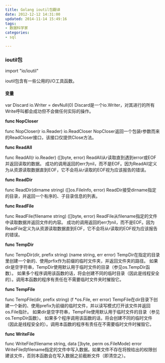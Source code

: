 ```yaml
---
title: Golang ioutil包翻译
date: 2012-12-12 14:31:00
updated: 2014-11-14 15:49:16
tags: 
- 数据科学家
categories: 
- sql

---
```

### ioutil包 ###

import "io/ioutil" 


<!--more-->


ioutil包含有一些公用的I/O工具函数。 

#### 变量 ####

var Discard io.Writer = devNull(0) 
Discard是一个io.Writer，对其进行的所有Write呼叫都会成功但不会做任何实际的操作。 

**func NopCloser** 

func NopCloser(r io.Reader) io.ReadCloser 
NopCloser返回一个包装r参数而来的ReadCloser接口，该接口仅提供Close方法。 

**func ReadAll** 

func ReadAll(r io.Reader) ([]byte, error) 
ReadAll从r读取直到遇到error或EOF并返回读取的数据。 成功的调用返回的err为nil，而不是EOF。因为ReadAll定义为从资源读取数据直到EOF，它不会将从r读取的EOF视为应该报告的错误。 

**func ReadDir** 

func ReadDir(dirname string) ([]os.FileInfo, error) 
ReadDir接受dirname指定的目录，并返回一个有序的、子目录信息的列表。 

**func ReadFile** 

func ReadFile(filename string) ([]byte, error) 
ReadFile从filename指定的文件中读取数据并返回文件的内容。 成功的调用返回的err为nil，而不是EOF。因为ReadFile定义为从资源读取数据直到EOF，它不会将从r读取的EOF视为应该报告的错误。 

**func TempDir** 

func TempDir(dir, prefix string) (name string, err error) 
TempDir在指定的目录里创建一个新的、使用prfix作为前缀的临时文件夹，并返回文件夹的路径。 如果dir是空字符串，TempDir使用默认用于临时文件的目录（参见os.TempDir函数）。 如果多个程序调用该函数的话，将会创建不同的临时目录（因此是线程安全的）。调用本函数的程序有责任在不需要临时文件夹时摧毁它。 

**func TempFile** 

func TempFile(dir, prefix string) (f *os.File, err error) 
TempFile在dir目录下创建一个新的、使用prefix为前缀的临时文件，并以读写模式打开该文件并返回os.File指针。 如果dir是空字符串，TempFile使用默认用于临时文件的目录（参见os.TempDir函数）。 如果多个程序调用该函数的话，将会创建不同的临时文件（因此是线程安全的）。调用本函数的程序有责任在不需要临时文件时摧毁它。 

**func WriteFile** 

func WriteFile(filename string, data []byte, perm os.FileMode) error 
WriteFile向filename指定的文件中写入数据。如果文件不存在将按给出的权限创建该文件，否则本函数会在写入数据之前截断文件（即清空之）。